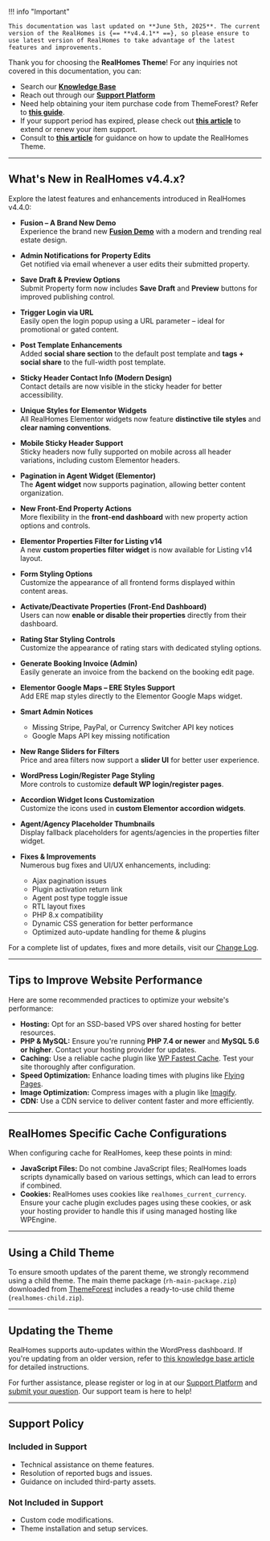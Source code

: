 !!! info "Important"

    This documentation was last updated on **June 5th, 2025**. The current version of the RealHomes is {== **v4.4.1** ==}, so please ensure to use latest version of RealHomes to take advantage of the latest features and improvements.

Thank you for choosing the **RealHomes Theme**! For any inquiries not covered in this documentation, you can:

- Search our [**Knowledge Base**](https://support.inspirythemes.com/)
- Reach out through our [**Support Platform**](https://support.inspirythemes.com/login-register/)
- Need help obtaining your item purchase code from ThemeForest? Refer to [**this guide**](https://support.inspirythemes.com/knowledgebase/how-to-get-themeforest-item-purchase-code/).
- If your support period has expired, please check out [**this article**](https://support.inspirythemes.com/knowledgebase/extend-renew-support/) to extend or renew your item support.
- Consult to [**this article**](https://support.inspirythemes.com/knowledgebase/how-to-update-realhomes-theme-to-the-latest-version/) for guidance on how to update the RealHomes Theme.

---

## What's New in RealHomes v4.4.x?

Explore the latest features and enhancements introduced in RealHomes v4.4.0:

- **Fusion – A Brand New Demo**  
  Experience the brand new **<a href="https://ultra.realhomes.io/fusion">Fusion Demo</a>** with a modern and trending real estate design.

- **Admin Notifications for Property Edits**  
  Get notified via email whenever a user edits their submitted property.

- **Save Draft & Preview Options**  
  Submit Property form now includes **Save Draft** and **Preview** buttons for improved publishing control.

- **Trigger Login via URL**  
  Easily open the login popup using a URL parameter – ideal for promotional or gated content.

- **Post Template Enhancements**  
  Added **social share section** to the default post template and **tags + social share** to the full-width post template.

- **Sticky Header Contact Info (Modern Design)**  
  Contact details are now visible in the sticky header for better accessibility.

- **Unique Styles for Elementor Widgets**  
  All RealHomes Elementor widgets now feature **distinctive tile styles** and **clear naming conventions**.

- **Mobile Sticky Header Support**  
  Sticky headers now fully supported on mobile across all header variations, including custom Elementor headers.

- **Pagination in Agent Widget (Elementor)**  
  The **Agent widget** now supports pagination, allowing better content organization.

- **New Front-End Property Actions**  
  More flexibility in the **front-end dashboard** with new property action options and controls.

- **Elementor Properties Filter for Listing v14**  
  A new **custom properties filter widget** is now available for Listing v14 layout.

- **Form Styling Options**  
  Customize the appearance of all frontend forms displayed within content areas.

- **Activate/Deactivate Properties (Front-End Dashboard)**  
  Users can now **enable or disable their properties** directly from their dashboard.

- **Rating Star Styling Controls**  
  Customize the appearance of rating stars with dedicated styling options.

- **Generate Booking Invoice (Admin)**  
  Easily generate an invoice from the backend on the booking edit page.

- **Elementor Google Maps – ERE Styles Support**  
  Add ERE map styles directly to the Elementor Google Maps widget.

- **Smart Admin Notices**  
  - Missing Stripe, PayPal, or Currency Switcher API key notices
  - Google Maps API key missing notification

- **New Range Sliders for Filters**  
  Price and area filters now support a **slider UI** for better user experience.

- **WordPress Login/Register Page Styling**  
  More controls to customize **default WP login/register pages**.

- **Accordion Widget Icons Customization**  
  Customize the icons used in **custom Elementor accordion widgets**.

- **Agent/Agency Placeholder Thumbnails**  
  Display fallback placeholders for agents/agencies in the properties filter widget.

- **Fixes & Improvements**  
  Numerous bug fixes and UI/UX enhancements, including:
  - Ajax pagination issues
  - Plugin activation return link
  - Agent post type toggle issue
  - RTL layout fixes
  - PHP 8.x compatibility
  - Dynamic CSS generation for better performance
  - Optimized auto-update handling for theme & plugins

For a complete list of updates, fixes and more details, visit our [Change Log](https://realhomes.io/changelog/).

---

## Tips to Improve Website Performance

Here are some recommended practices to optimize your website's performance:

- **Hosting:** Opt for an SSD-based VPS over shared hosting for better resources.
- **PHP & MySQL:** Ensure you're running **PHP 7.4 or newer** and **MySQL 5.6 or higher**. Contact your hosting provider for updates.
- **Caching:** Use a reliable cache plugin like [WP Fastest Cache](https://wordpress.org/plugins/wp-fastest-cache/). Test your site thoroughly after configuration.
- **Speed Optimization:** Enhance loading times with plugins like [Flying Pages](https://wordpress.org/plugins/flying-pages/).
- **Image Optimization:** Compress images with a plugin like [Imagify](https://wordpress.org/plugins/imagify/).
- **CDN:** Use a CDN service to deliver content faster and more efficiently.

---

## RealHomes Specific Cache Configurations

When configuring cache for RealHomes, keep these points in mind:

- **JavaScript Files:** Do not combine JavaScript files; RealHomes loads scripts dynamically based on various settings, which can lead to errors if combined.
- **Cookies:** RealHomes uses cookies like `realhomes_current_currency`. Ensure your cache plugin excludes pages using these cookies, or ask your hosting provider to handle this if using managed hosting like WPEngine.

---

## Using a Child Theme

To ensure smooth updates of the parent theme, we strongly recommend using a child theme. The main theme package (`rh-main-package.zip`) downloaded from [ThemeForest](https://themeforest.net/downloads) includes a ready-to-use child theme (`realhomes-child.zip`).

---

## Updating the Theme

RealHomes supports auto-updates within the WordPress dashboard. If you're updating from an older version, refer to [this knowledge base article](https://support.inspirythemes.com/knowledgebase/how-to-update-realhomes-theme-to-the-latest-version/) for detailed instructions.

For further assistance, please register or log in at our [Support Platform](https://support.inspirythemes.com/login-register/) and [submit your question](https://support.inspirythemes.com/ask-question/). Our support team is here to help!

---

## Support Policy

### **Included in Support**

- Technical assistance on theme features.
- Resolution of reported bugs and issues.
- Guidance on included third-party assets.

### **Not Included in Support**

- Custom code modifications.
- Theme installation and setup services.
